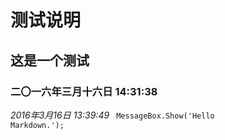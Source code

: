 # 测试说明
## 这是一个测试
### 二〇一六年三月十六日 14:31:38
*2016年3月16日 13:39:49*
<code>
	MessageBox.Show('Hello Markdown.');
</code>